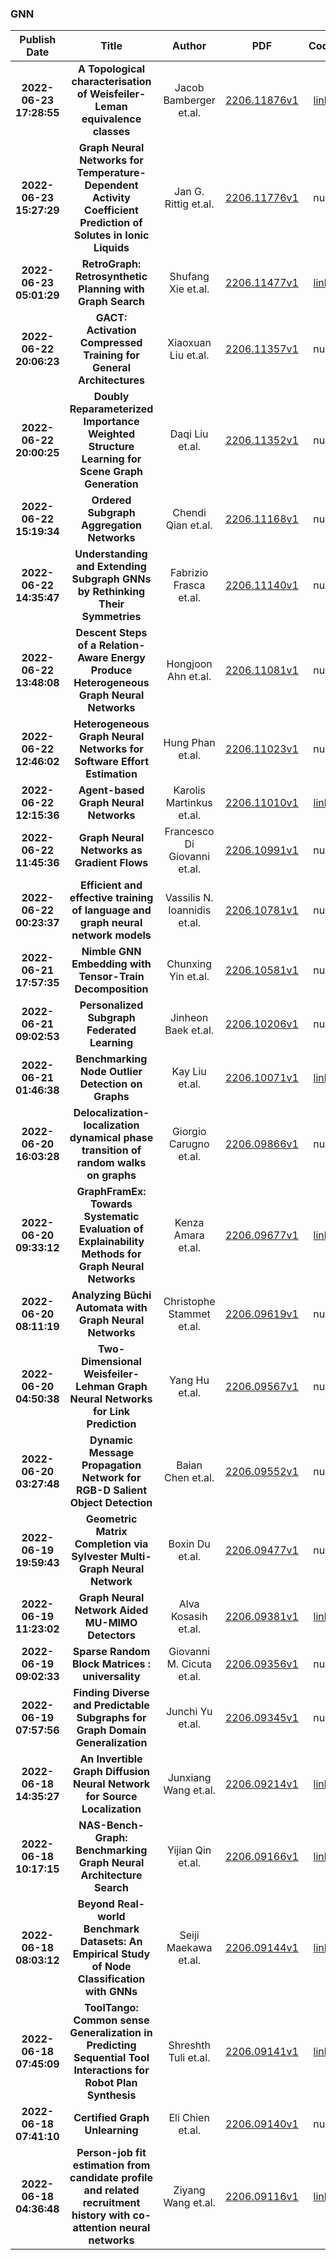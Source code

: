 
### GNN
|Publish Date|Title|Author|PDF|Code|
| :---: | :---: | :---: | :---: | :---: |
|**2022-06-23 17:28:55**|**A Topological characterisation of Weisfeiler-Leman equivalence classes**|Jacob Bamberger et.al.|[2206.11876v1](http://arxiv.org/abs/2206.11876v1)|[link](https://github.com/jacobbamberger/graphcovers)|
|**2022-06-23 15:27:29**|**Graph Neural Networks for Temperature-Dependent Activity Coefficient   Prediction of Solutes in Ionic Liquids**|Jan G. Rittig et.al.|[2206.11776v1](http://arxiv.org/abs/2206.11776v1)|null|
|**2022-06-23 05:01:29**|**RetroGraph: Retrosynthetic Planning with Graph Search**|Shufang Xie et.al.|[2206.11477v1](http://arxiv.org/abs/2206.11477v1)|[link](https://github.com/binghong-ml/retro_star)|
|**2022-06-22 20:06:23**|**GACT: Activation Compressed Training for General Architectures**|Xiaoxuan Liu et.al.|[2206.11357v1](http://arxiv.org/abs/2206.11357v1)|null|
|**2022-06-22 20:00:25**|**Doubly Reparameterized Importance Weighted Structure Learning for Scene   Graph Generation**|Daqi Liu et.al.|[2206.11352v1](http://arxiv.org/abs/2206.11352v1)|null|
|**2022-06-22 15:19:34**|**Ordered Subgraph Aggregation Networks**|Chendi Qian et.al.|[2206.11168v1](http://arxiv.org/abs/2206.11168v1)|null|
|**2022-06-22 14:35:47**|**Understanding and Extending Subgraph GNNs by Rethinking Their Symmetries**|Fabrizio Frasca et.al.|[2206.11140v1](http://arxiv.org/abs/2206.11140v1)|null|
|**2022-06-22 13:48:08**|**Descent Steps of a Relation-Aware Energy Produce Heterogeneous Graph   Neural Networks**|Hongjoon Ahn et.al.|[2206.11081v1](http://arxiv.org/abs/2206.11081v1)|null|
|**2022-06-22 12:46:02**|**Heterogeneous Graph Neural Networks for Software Effort Estimation**|Hung Phan et.al.|[2206.11023v1](http://arxiv.org/abs/2206.11023v1)|null|
|**2022-06-22 12:15:36**|**Agent-based Graph Neural Networks**|Karolis Martinkus et.al.|[2206.11010v1](http://arxiv.org/abs/2206.11010v1)|[link](https://github.com/karolismart/agentnet)|
|**2022-06-22 11:45:36**|**Graph Neural Networks as Gradient Flows**|Francesco Di Giovanni et.al.|[2206.10991v1](http://arxiv.org/abs/2206.10991v1)|null|
|**2022-06-22 00:23:37**|**Efficient and effective training of language and graph neural network   models**|Vassilis N. Ioannidis et.al.|[2206.10781v1](http://arxiv.org/abs/2206.10781v1)|null|
|**2022-06-21 17:57:35**|**Nimble GNN Embedding with Tensor-Train Decomposition**|Chunxing Yin et.al.|[2206.10581v1](http://arxiv.org/abs/2206.10581v1)|null|
|**2022-06-21 09:02:53**|**Personalized Subgraph Federated Learning**|Jinheon Baek et.al.|[2206.10206v1](http://arxiv.org/abs/2206.10206v1)|null|
|**2022-06-21 01:46:38**|**Benchmarking Node Outlier Detection on Graphs**|Kay Liu et.al.|[2206.10071v1](http://arxiv.org/abs/2206.10071v1)|[link](https://github.com/pygod-team/pygod)|
|**2022-06-20 16:03:28**|**Delocalization-localization dynamical phase transition of random walks   on graphs**|Giorgio Carugno et.al.|[2206.09866v1](http://arxiv.org/abs/2206.09866v1)|null|
|**2022-06-20 09:33:12**|**GraphFramEx: Towards Systematic Evaluation of Explainability Methods for   Graph Neural Networks**|Kenza Amara et.al.|[2206.09677v1](http://arxiv.org/abs/2206.09677v1)|[link](https://github.com/k-amara/graphframex)|
|**2022-06-20 08:11:19**|**Analyzing Büchi Automata with Graph Neural Networks**|Christophe Stammet et.al.|[2206.09619v1](http://arxiv.org/abs/2206.09619v1)|null|
|**2022-06-20 04:50:38**|**Two-Dimensional Weisfeiler-Lehman Graph Neural Networks for Link   Prediction**|Yang Hu et.al.|[2206.09567v1](http://arxiv.org/abs/2206.09567v1)|null|
|**2022-06-20 03:27:48**|**Dynamic Message Propagation Network for RGB-D Salient Object Detection**|Baian Chen et.al.|[2206.09552v1](http://arxiv.org/abs/2206.09552v1)|null|
|**2022-06-19 19:59:43**|**Geometric Matrix Completion via Sylvester Multi-Graph Neural Network**|Boxin Du et.al.|[2206.09477v1](http://arxiv.org/abs/2206.09477v1)|null|
|**2022-06-19 11:23:02**|**Graph Neural Network Aided MU-MIMO Detectors**|Alva Kosasih et.al.|[2206.09381v1](http://arxiv.org/abs/2206.09381v1)|[link](https://github.com/GNN-based-MIMO-Detection/GNN-based-MIMO-Detection)|
|**2022-06-19 09:02:33**|**Sparse Random Block Matrices : universality**|Giovanni M. Cicuta et.al.|[2206.09356v1](http://arxiv.org/abs/2206.09356v1)|null|
|**2022-06-19 07:57:56**|**Finding Diverse and Predictable Subgraphs for Graph Domain   Generalization**|Junchi Yu et.al.|[2206.09345v1](http://arxiv.org/abs/2206.09345v1)|null|
|**2022-06-18 14:35:27**|**An Invertible Graph Diffusion Neural Network for Source Localization**|Junxiang Wang et.al.|[2206.09214v1](http://arxiv.org/abs/2206.09214v1)|[link](https://github.com/xianggebenben/ivgd)|
|**2022-06-18 10:17:15**|**NAS-Bench-Graph: Benchmarking Graph Neural Architecture Search**|Yijian Qin et.al.|[2206.09166v1](http://arxiv.org/abs/2206.09166v1)|[link](https://github.com/thumnlab/nas-bench-graph)|
|**2022-06-18 08:03:12**|**Beyond Real-world Benchmark Datasets: An Empirical Study of Node   Classification with GNNs**|Seiji Maekawa et.al.|[2206.09144v1](http://arxiv.org/abs/2206.09144v1)|[link](https://github.com/seijimaekawa/empirical-study-of-gnns)|
|**2022-06-18 07:45:09**|**ToolTango: Common sense Generalization in Predicting Sequential Tool   Interactions for Robot Plan Synthesis**|Shreshth Tuli et.al.|[2206.09141v1](http://arxiv.org/abs/2206.09141v1)|[link](https://github.com/reail-iitd/tango)|
|**2022-06-18 07:41:10**|**Certified Graph Unlearning**|Eli Chien et.al.|[2206.09140v1](http://arxiv.org/abs/2206.09140v1)|null|
|**2022-06-18 04:36:48**|**Person-job fit estimation from candidate profile and related recruitment   history with co-attention neural networks**|Ziyang Wang et.al.|[2206.09116v1](http://arxiv.org/abs/2206.09116v1)|[link](https://github.com/cciiplab/pjfcann)|
